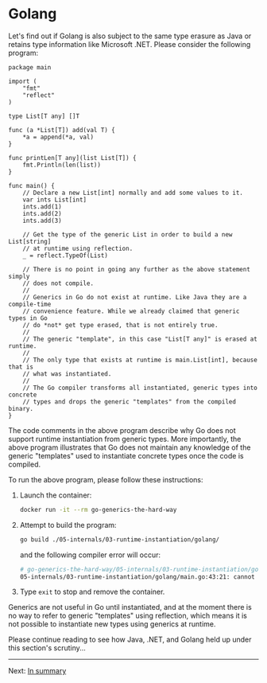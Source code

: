 # Golang

Let's find out if Golang is also subject to the same type erasure as Java or retains type information like Microsoft .NET. Please consider the following program:

```golang
package main

import (
	"fmt"
	"reflect"
)

type List[T any] []T

func (a *List[T]) add(val T) {
	*a = append(*a, val)
}

func printLen[T any](list List[T]) {
	fmt.Println(len(list))
}

func main() {
	// Declare a new List[int] normally and add some values to it.
	var ints List[int]
	ints.add(1)
	ints.add(2)
	ints.add(3)

	// Get the type of the generic List in order to build a new List[string]
	// at runtime using reflection.
	_ = reflect.TypeOf(List)

	// There is no point in going any further as the above statement simply
	// does not compile.
	//
	// Generics in Go do not exist at runtime. Like Java they are a compile-time
	// convenience feature. While we already claimed that generic types in Go
	// do *not* get type erased, that is not entirely true.
	//
	// The generic "template", in this case "List[T any]" is erased at runtime.
	//
	// The only type that exists at runtime is main.List[int], because that is
	// what was instantiated.
	//
	// The Go compiler transforms all instantiated, generic types into concrete
	// types and drops the generic "templates" from the compiled binary.
}
```

The code comments in the above program describe why Go does not support runtime instantiation from generic types. More importantly, the above program illustrates that Go does not maintain any knowledge of the generic "templates" used to instantiate concrete types once the code is compiled.

To run the above program, please follow these instructions:

1. Launch the container:

    ```bash
    docker run -it --rm go-generics-the-hard-way
    ```

1. Attempt to build the program:

    ```bash
    go build ./05-internals/03-runtime-instantiation/golang/
    ```

    and the following compiler error will occur:

    ```bash
    # go-generics-the-hard-way/05-internals/03-runtime-instantiation/golang
    05-internals/03-runtime-instantiation/golang/main.go:43:21: cannot use generic type List without instantiation
    ```

1. Type `exit` to stop and remove the container.

Generics are not useful in Go until instantiated, and at the moment there is no way to refer to generic "templates" using reflection, which means it is not possible to instantiate new types using generics at runtime.

Please continue reading to see how Java, .NET, and Golang held up under this section's scrutiny...

---

Next: [In summary](../04-summary.md)
